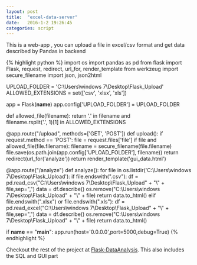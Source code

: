 ```yaml
---
layout: post
title:  "excel-data-server"
date:   2016-1-2 19:26:45
categories: script
---
```


This is a web-app , you can upload a file in excel/csv format and get data described by Pandas in backend

{% highlight python %}
import os
import pandas as pd
from flask import Flask, request, redirect, url_for, render_template
from werkzeug import secure_filename
import json, json2html

UPLOAD_FOLDER = 'C:\Users\windows 7\Desktop\Flask_Upload'
ALLOWED_EXTENSIONS = set(['csv', 'xlsx', 'xls'])

app = Flask(__name__)
app.config['UPLOAD_FOLDER'] = UPLOAD_FOLDER


def allowed_file(filename):
    return '.' in filename and \
           filename.rsplit('.', 1)[1] in ALLOWED_EXTENSIONS


@app.route("/upload", methods=['GET', 'POST'])
def upload():
    if request.method == 'POST':
        file = request.files['file']
        if file and allowed_file(file.filename):
            filename = secure_filename(file.filename)
            file.save(os.path.join(app.config['UPLOAD_FOLDER'], filename))
            return redirect(url_for('analyze'))
    return render_template('gui_data.html')


@app.route("/analyze")
def analyze():
    for file in os.listdir('C:\Users\windows 7\Desktop\Flask_Upload'):
        if file.endswith(".csv"):
            df = pd.read_csv("C:\Users\windows 7\Desktop\Flask_Upload" + "\\" + file,sep=",")
            data = df.describe()
            os.remove("C:\Users\windows 7\Desktop\Flask_Upload" + "\\" + file)
            return data.to_html()
        elif file.endswith(".xlsx") or file.endswith(".xls"):
            df = pd.read_excel("C:\Users\windows 7\Desktop\Flask_Upload" + "\\" + file,sep=",")
            data = df.describe()
            os.remove("C:\Users\windows 7\Desktop\Flask_Upload" + "\\" + file)
            return data.to_html()


if __name__ == "__main__":
    app.run(host='0.0.0.0',port=5000,debug=True)
{% endhighlight %}

Checkout the rest of the project at [Flask-DataAnalysis][github]. This also includes the SQL and GUI part  

[github]:    https://github.com/Vutsuak16/Flask-DataAnalysis/blob/master/Flask_DataAnalysis.py
